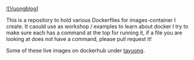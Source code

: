 

[![Vuongblog]](https://vuongblog.wordpess.com)

This is a repository to hold various Dockerfiles for images-container I create.
It caould use as workshop / examples to learn about docker 
I try to make sure each has a command at the top for running it,
if a file you are looking at does not have a command, please
pull request it!

Some of these live images on dockerhub under [tavuong](https://hub.docker.com/u/tavuong/).

